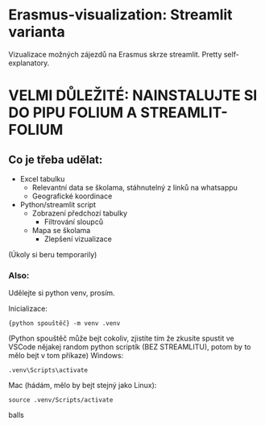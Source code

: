 # Erasmus-visualization: Streamlit varianta
Vizualizace možných zájezdů na Erasmus skrze streamlit. Pretty self-explanatory.

# VELMI DŮLEŽITÉ: NAINSTALUJTE SI DO PIPU FOLIUM A STREAMLIT-FOLIUM

## Co je třeba udělat:
- Excel tabulku
    - Relevantní data se školama, stáhnutelný z linků na whatsappu
    - Geografické koordinace
- Python/streamlit script
    - Zobrazení předchozí tabulky
        - Filtrování sloupců 
    - Mapa se školama
        - Zlepšení vizualizace

(Úkoly si beru temporarily)

### Also:
Udělejte si python venv, prosím.

Inicializace:
```
{python spouštěč} -m venv .venv
```
(Python spouštěč může bejt cokoliv, zjistíte tím že zkusíte spustit ve VSCode nějakej random python scriptík (BEZ STREAMLITU), potom by to mělo bejt v tom příkaze)
Windows:
```
.venv\Scripts\activate
```
Mac (hádám, mělo by bejt stejný jako Linux):
```
source .venv/Scripts/activate
```

balls